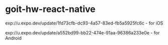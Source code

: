 # goit-hw-react-native


exp://u.expo.dev/update/1fd73cfb-dc93-4a57-83ed-fb5a5925fc6c - for iOS


exp://u.expo.dev/update/a552bd99-bb22-474e-91aa-96386a233e0e - for Android
